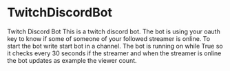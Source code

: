 # TwitchDiscordBot
Twitch Discord Bot
This is a twitch discord bot.
The bot is using your oauth key to know if some of someone of your followed streamer is online.
To start the bot write start bot in a channel.
The bot is running on while True so it checks every 30 seconds if the streamer and when the streamer is online the bot updates as example the viewer count.
